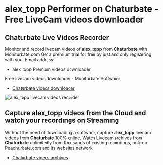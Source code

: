 # alex_topp Performer on Chaturbate - Free LiveCam videos downloader

## Chaturbate Live Videos Recorder

Monitor and record livecam videos of **alex_topp** from **Chaturbate** with Moniturbate.com
Get a premium trial for free by just and only registering with your Email address:
* [alex_topp Premium videos downloader](https://moniturbate.com/request-demo-licence-key.html)

Free livecam videos downloader - Moniturbate Software:
* [Chaturbate videos downloader](https://moniturbate.com/moniturbate-download-software.html)

![alex_topp livecam videos recorder](https://peachurnet.com/templates/moniturbate-software.png)


## Capture alex_topp videos from the Cloud and watch your recordings on Streaming

Without the need of downloading a software, capture **alex_topp** livecam videos from **Chaturbate** 100% online.
Watch Livecam archives from **Chaturbate** unlimitedly from thousands of existing recordings, only on Peachurbate.com and its websites network:
* [Chaturbate videos archives](https://peachurnet.com/)